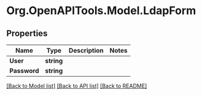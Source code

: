 # Org.OpenAPITools.Model.LdapForm

## Properties

Name | Type | Description | Notes
------------ | ------------- | ------------- | -------------
**User** | **string** |  | 
**Password** | **string** |  | 

[[Back to Model list]](../../README.md#documentation-for-models) [[Back to API list]](../../README.md#documentation-for-api-endpoints) [[Back to README]](../../README.md)

